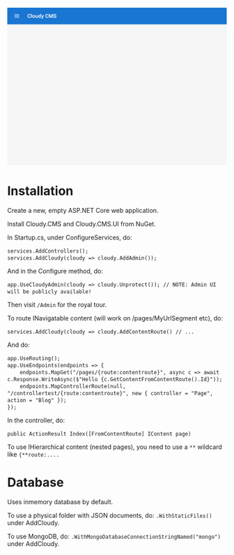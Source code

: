 ![Animation showing basic interactions with the Cloudy CMS admin UI.](/screencast.gif?raw=true)

# Installation

Create a new, empty ASP.NET Core web application.

Install Cloudy.CMS and Cloudy.CMS.UI from NuGet.

In Startup.cs, under ConfigureServices, do:

    services.AddControllers();
    services.AddCloudy(cloudy => cloudy.AddAdmin());

And in the Configure method, do:

    app.UseCloudyAdmin(cloudy => cloudy.Unprotect()); // NOTE: Admin UI will be publicly available!

Then visit `/Admin` for the royal tour.

To route INavigatable content (will work on /pages/MyUrlSegment etc), do:

    services.AddCloudy(cloudy => cloudy.AddContentRoute() // ...

And do:

    app.UseRouting();
    app.UseEndpoints(endpoints => {
        endpoints.MapGet("/pages/{route:contentroute}", async c => await c.Response.WriteAsync($"Hello {c.GetContentFromContentRoute().Id}"));
        endpoints.MapControllerRoute(null, "/controllertest/{route:contentroute}", new { controller = "Page", action = "Blog" });
    });

In the controller, do:

    public ActionResult Index([FromContentRoute] IContent page)

To use IHierarchical content (nested pages), you need to use a `**` wildcard like `{**route:....`

# Database

Uses inmemory database by default.

To use a physical folder with JSON documents, do: `.WithStaticFiles()` under AddCloudy.

To use MongoDB, do: `.WithMongoDatabaseConnectionStringNamed("mongo")` under AddCloudy.